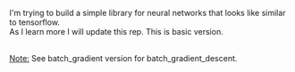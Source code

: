 I'm trying to build a simple library for neural networks that looks like similar to tensorflow. <br>
As I learn more I will update this rep. This is basic version.<br> <br>

<u>Note:</u> See batch_gradient version for batch_gradient_descent.
